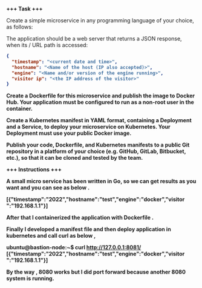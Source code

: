 <b>+++ Task +++</b>

Create a simple microservice in any programming language of your choice, as follows:

The application should be a web server that returns a JSON response, when its / URL path is accessed: <b>
```json
{
  "timestamp": "<current date and time>",
  "hostname": "<Name of the host (IP also accepted)>",
  "engine": "<Name and/or version of the engine running>",
  "visitor ip": "<the IP address of the visitor>"
}
```
Create a Dockerfile for this microservice and publish the image to Docker Hub. Your application must be configured to run as a non-root user in the container.

Create a Kubernetes manifest in YAML format, containing a Deployment and a Service, to deploy your microservice on Kubernetes. Your Deployment must use your public Docker image.

Publish your code, Dockerfile, and Kubernetes manifests to a public Git repository in a platform of your choice (e.g. GitHub, GitLab, Bitbucket, etc.), so that it can be cloned and tested by the team.


<b>+++ Instructions +++</b>

A small micro service has been written in Go, so we can get results as you want and you can see as below .

[{"timestamp":"2022","hostname":"test","engine":"docker","visitor ":"192.168.1.1"}]

After that I containerized the application with Dockerfile .

Finally I developed a manifest file and then deploy application in kubernetes and call curl as below  ,

ubuntu@bastion-node:~$ curl http://127.0.0.1:8081/
[{"timestamp":"2022","hostname":"test","engine":"docker","visitor ":"192.168.1.1"}]

By the way , 8080 works but I did port forward because another 8080 system is running.
